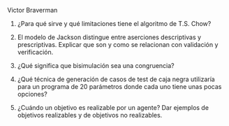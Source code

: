 Victor Braverman

1. ¿Para qué sirve y qué limitaciones tiene el algoritmo de T.S. Chow?

2. El modelo de Jackson distingue entre aserciones descriptivas y prescriptivas.
Explicar que son y como se relacionan con validación y verificación.

3. ¿Qué significa que bisimulación sea una congruencia?

4. ¿Qué técnica de generación de casos de test de caja negra utilizaría para un
programa de 20 parámetros donde cada uno tiene unas pocas opciones?

5. ¿Cuándo un objetivo es realizable por un agente? Dar ejemplos de objetivos
realizables y de objetivos no realizables.
